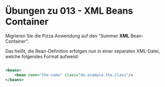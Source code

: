 # Übungen zu 013 - XML Beans Container

Migrieren Sie die Pizza Anwendung auf den "Summer **XML** Bean-Container".

Das heißt, die Bean-Definition erfolgen nun in einer separaten XML-Datei, welche folgendes Format aufweist:

````xml

<beans>
    <bean name="the-name" class="de.example.the.Class"/>
</beans>
````
